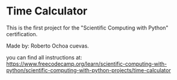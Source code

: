 # Time Calculator
This is the first project for the "Scientific Computing with Python" certification.

Made by: Roberto Ochoa cuevas.

you can find all instructions at: https://www.freecodecamp.org/learn/scientific-computing-with-python/scientific-computing-with-python-projects/time-calculator